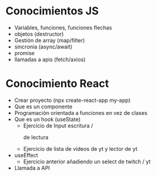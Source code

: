 # Conocimientos JS
 - Variables, funciones, funciones flechas
 - objetos (destructor)
 - Gestión de array (map/filter)
 - sincronia (async/await)
 - promise 
 - llamadas a apis (fetch/axios)

# Conocimiento React
 - Crear proyecto (npx create-react-app my-app)
 - Que es un componente
 - Programación orientada a funciones en vez de clases
 - Que es un hook (useState)
    - Ejercicio de Input escritura / <p> de lectura
    - Ejercicio de lista de videos de yt y lector de yt
 - useEffect
    - Ejercicio anterior añadiendo un select de twitch / yt
 - Llamada a API
  
  